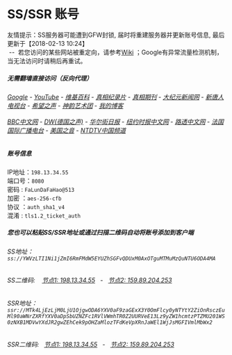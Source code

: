 # SS/SSR 账号 

友情提示：SS服务器可能遭到GFW封锁, 届时将重建服务器并更新账号信息, 最后更新于【2018-02-13 10:24】
<br/>&nbsp;--&nbsp; 若您访问的某些网站被重定向，请参考[Wiki](https://github.com/gfw-breaker/ssr-accounts/wiki) ；Google有异常流量检测机制，当无法访问时请稍后再重试。

#####  无需翻墙直接访问（反向代理）
######  [Google](http://198.13.34.55:8888/search?q=425事件) - [YouTube](http://198.13.34.55:8700/results?search_query=425事件) - [维基百科](http://198.13.34.55:8100/wiki/喬高-麥塔斯調查報告) - [真相纪录片](http://198.13.34.55/videos) - [真相期刊](http://198.13.34.55:8300/display.aspx?category_id=3&zhuanti_id=2) - [大纪元新闻网](http://199.247.16.232) - [新唐人电视台](http://198.13.34.55:8088) - [希望之声](http://198.13.34.55:8200) - [神韵艺术团](http://198.13.34.55:8088/xtr/gb/prog673.html) - [我的博客](http://198.13.34.55:10000/)<br/> <br/> [BBC中文网](http://198.13.34.55:9100/zhongwen) - [DW(德国之声)](http://198.13.34.55:9200/zh/在线报导/s-9058?&zhongwen=simp) - [华尔街日报](http://198.13.34.55:9300) - [纽约时报中文网](http://198.13.34.55:9400) - [路透中文网](http://198.13.34.55:9500/) - [法国国际广播电台](http://198.13.34.55:9600/) - [美国之音](http://198.13.34.55:9700/) - [NTDTV中国频道](http://198.13.34.55/videos/tv.html)


##### 账号信息
IP地址：`198.13.34.55`  
端口号：`8080`  
密码  : `FaLunDaFaHao@513`  
加密  ：`aes-256-cfb`  
协议  ：`auth_sha1_v4`  
混淆  : `tls1.2_ticket_auth`  

##### 您也可以粘贴SS/SSR地址或通过扫描二维码自动将账号添加到客户端

######  SS地址： `ss://YWVzLTI1Ni1jZmI6RmFMdW5EYUZhSGFvQDUxM0AxOTguMTMuMzQuNTU6ODA4MA`   
######  SS二维码: &nbsp;&nbsp; <a href="http://198.13.34.55/info/ss.html" target="_blank">节点1: 198.13.34.55</a> &nbsp;&nbsp;-&nbsp;&nbsp; <a href="http://159.89.204.253/info/ss.html" target="_blank">节点2: 159.89.204.253</a>

######  SSR地址： `ssr://MTk4LjEzLjM0LjU1OjgwODA6YXV0aF9zaGExX3Y0OmFlcy0yNTYtY2ZiOnRsczEuMl90aWNrZXRfYXV0aDpSbUZNZFc1RVlVWmhTR0Z2UURVeE13Lz9yZW1hcmtzPTZMU201WS0zNXB1MDVwYXdJR2gwZEhCek9pOHZaMlozTFdKeVpXRnJaWEl1WjJsMGFIVmlMbWx2`     
######  SSR二维码: &nbsp;&nbsp;<a href="http://198.13.34.55/info/ssr.html" target="_blank">节点1: 198.13.34.55</a> &nbsp;&nbsp;-&nbsp;&nbsp; <a href="http://159.89.204.253/info/ssr.html" target="_blank">节点2: 159.89.204.253</a>


